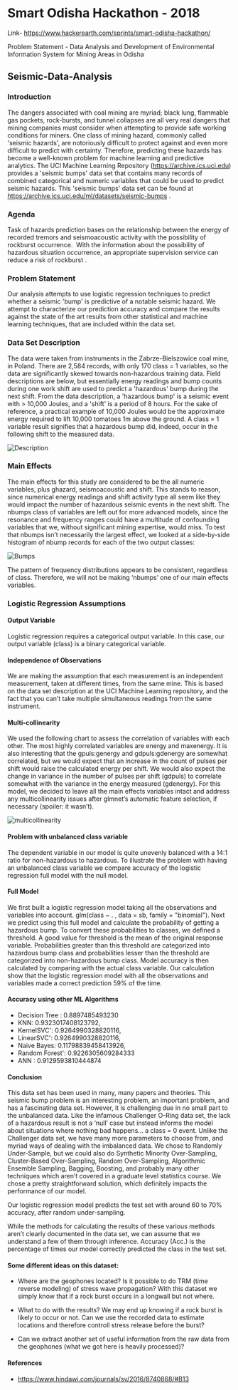 # Smart Odisha Hackathon - 2018

Link- https://www.hackerearth.com/sprints/smart-odisha-hackathon/

Problem Statement - Data Analysis and Development of Environmental Information System for Mining Areas in Odisha

## Seismic-Data-Analysis

### Introduction

The dangers associated with coal mining are myriad; black lung, flammable gas pockets,
rock-bursts, and tunnel collapses are all very real dangers that mining companies must consider
when attempting to provide safe working conditions for miners. One class of mining hazard,
commonly called 'seismic hazards', are notoriously difficult to protect against and even more
difficult to predict with certainty. Therefore, predicting these hazards has become a well-known
problem for machine learning and predictive analytics. The UCI Machine Learning Repository
(https://archive.ics.uci.edu) provides a 'seismic bumps' data set that contains many records of
combined categorical and numeric variables that could be used to predict seismic hazards. This
'seismic bumps' data set can be found at
https://archive.ics.uci.edu/ml/datasets/seismic-bumps .

### Agenda

Task of hazards prediction bases on the relationship between the energy of recorded tremors and seismoacoustic activity with the possibility of rockburst occurrence.  With the information about the possibility of hazardous situation occurrence, an appropriate supervision service can reduce a risk of rockburst .


### Problem Statement

Our analysis attempts to use logistic regression techniques to predict whether a seismic
'bump' is predictive of a notable seismic hazard. We attempt to characterize our prediction
accuracy and compare the results against the state of the art results from other statistical and
machine learning techniques, that are included within the data set.

### Data Set Description

The data were taken from instruments in the Zabrze-Bielszowice coal mine, in Poland.
There are 2,584 records, with only 170 class = 1 variables, so the data are significantly skewed
towards non-hazardous training data. Field descriptions are below, but essentially energy
readings and bump counts during one work shift are used to predict a 'hazardous' bump during
the next shift. From the data description, a 'hazardous bump' is a seismic event with > 10,000
Joules, and a 'shift' is a period of 8 hours. For the sake of reference, a practical example of
10,000 Joules would be the approximate energy required to lift 10,000 tomatoes 1m above the
ground. A class = 1 variable result signifies that a hazardous bump did, indeed, occur in the
following shift to the measured data. 

![Description ](https://github.com/TheCaffeineDev/Seismic-Data-Analysis/blob/master/img/att.JPG) 

### Main Effects

The main effects for this study are considered to be the all numeric variables, plus
ghazard, seismoacoustic and shift. This stands to reason, since numerical energy readings and
shift activity type all seem like they would impact the number of hazardous seismic events in
the next shift. The nbumps class of variables are left out for more advanced models, since the
resonance and frequency ranges could have a multitude of confounding variables that we,
without significant mining expertise, would miss. To test that nbumps isn’t necessarily the
largest effect, we looked at a side-by-side histogram of nbump records for each of the two
output classes:

![Bumps ](https://github.com/TheCaffeineDev/Seismic-Data-Analysis/blob/master/img/bumps.JPG) 

The pattern of frequency distributions appears to be consistent, regardless of class. Therefore, we will
not be making ‘nbumps’ one of our main effects variables.

### Logistic Regression Assumptions

#### Output Variable
Logistic regression requires a categorical output variable. In this case, our output variable (class) is a
binary categorical variable.

#### Independence of Observations
We are making the assumption that each measurement is an independent measurement, taken at
different times, from the same mine. This is based on the data set description at the UCI Machine
Learning repository, and the fact that you can’t take multiple simultaneous readings from the same
instrument.

#### Multi-collinearity
We used the following chart to assess the correlation of variables with each other. The most highly
correlated variables are energy and maxenergy. It is also interesting that the gpuls:genergy and
gdpuls:gdenergy are somewhat correlated, but we would expect that an increase in the count of pulses
per shift would raise the calculated energy per shift. We would also expect the change in variance in the
number of pulses per shift (gdpuls) to correlate somewhat with the variance in the energy measured
(gdenergy). For this model, we decided to leave all the main effects variables intact and address any
multicollinearity issues after glmnet’s automatic feature selection, if necessary (spoiler: it wasn’t).

![multicollinearity ](https://github.com/TheCaffeineDev/Seismic-Data-Analysis/blob/master/img/CORplot.png) 

#### Problem with unbalanced class variable

The dependent variable in our model is quite unevenly balanced with a 14:1 ratio for
non-hazardous to hazardous. To illustrate the problem with having an unbalanced class
variable we compare accuracy of the logistic regression full model with the null model.

#### Full Model

We first built a logistic regression model taking all the observations and variables into account.
glm(class ~ . , data = sb, family = "binomial"). Next we predict using this full model and calculate
the probability of getting a hazardous bump. To convert these probabilities to classes, we
defined a threshold. A good value for threshold is the mean of the original response variable.
Probabilities greater than this threshold are categorized into hazardous bump class and
probabilities lesser than the threshold are categorized into non-hazardous bump class. Model
accuracy is then calculated by comparing with the actual class variable.
Our calculation show that the logistic regression model with all the observations and variables
made a correct prediction 59% of the time.

#### Accuracy using other ML Algorithms

* Decision Tree : 0.8897485493230 
* KNN: 0.9323017408123792,
* KernelSVC': 0.9264990328820116,
* LinearSVC': 0.9264990328820116,
* Naive Bayes: 0.11798839458413926,
* Random Forest': 0.9226305609284333
* ANN : 0.9129593810444874

#### Conclusion

This data set has been used in many, many papers and theories. This seismic bump problem is an
interesting problem, an important problem, and has a fascinating data set. However, it is challenging
due in no small part to the unbalanced data. Like the infamous Challenger O-Ring data set, the lack of a
hazardous result is not a ‘null’ case but instead informs the model about situations where nothing bad
happens… a class = 0 event. Unlike the Challenger data set, we have many more parameters to choose
from, and myriad ways of dealing with the imbalanced data. We chose to Randomly Under-Sample, but
we could also do Synthetic Minority Over-Sampling, Cluster-Based Over-Sampling, Random
Over-Sampling, Algorithmic Ensemble Sampling, Bagging, Boosting, and probably many other techniques
which aren’t covered in a graduate level statistics course. We chose a pretty straightforward solution,
which definitely impacts the performance of our model.

Our logistic regression model predicts the test set with around 60 to 70% accuracy, after
random under-sampling.

While the methods for calculating the results of these various methods aren’t clearly documented in the
data set, we can assume that we understand a few of them through inference. Accuracy (Acc.) is the
percentage of times our model correctly predicted the class in the test set.

#### Some different ideas on this dataset:

* Where are the geophones located? Is it possible to do TRM (time reverse modeling) of stress wave propagation? With this dataset we simply know that if a rock burst occurs in a longwall but not where.

* What to do with the results? We may end up knowing if a rock burst is likely to occur or not. Can we use the recorded data to estimate locations and therefore controll stress release before the burst?

* Can we extract another set of useful information from the raw data from the geophones (what we got here is heavily processed)?




#### References

* https://www.hindawi.com/journals/sv/2016/8740868/#B13


